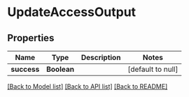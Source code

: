 # UpdateAccessOutput

## Properties

| Name        | Type        | Description | Notes             |
| ----------- | ----------- | ----------- | ----------------- |
| **success** | **Boolean** |             | [default to null] |

[[Back to Model list]](../README.md#documentation-for-models) [[Back to API list]](../README.md#documentation-for-api-endpoints) [[Back to README]](../README.md)
